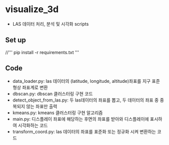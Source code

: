 # visualize_3d
- LAS 데이터 처리, 분석 및 시각화 scripts

## Set up
//'''
pip install -r requirements.txt
'''
## Code
- data_loader.py: las 데이터의 (latitude, longitude, altitude)좌표를 지구 표준 형상 좌표계로 변환
- dbscan.py: dbscan 클러스터링 구현 코드 
- detect_object_from_las.py: 두 las데이터의 좌표를 뽑고, 두 데이터의 좌표 중 중복되지 않는 좌표만 출력 
- kmeans.py: kmeans 클러스터링 구현 알고리즘 
- main.py: 디스플레이 좌표에 해당하는 후면의 좌표를 받아와 디스플레이에 표시하여 시각화하는 코드 
- transform_coord.py: las 데이터의 좌표를 표준화 또는 정규화 시켜 변환하는 코드 